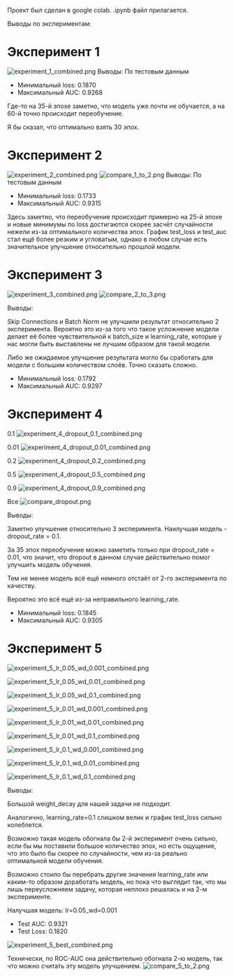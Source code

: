 Проект был сделан в google colab.
.ipynb файл прилагается.

Выводы по экспериментам:
# Эксперимент 1
![experiment_1_combined.png](experiment_1_combined.png)
Выводы: По тестовым данным

* Минимальный loss: 0.1870
* Максимальный AUC: 0.9268

Где-то на 35-й эпохе заметно, что модель уже почти не обучается, а на 60-й точно происходит переобучение.

Я бы сказал, что оптимально взять 30 эпох.

# Эксперимент 2
![experiment_2_combined.png](experiment_2_combined.png)
![compare_1_to_2.png](compare_1_to_2.png)
Выводы:
По тестовым данным
* Минимальный loss: 0.1733
* Максимальный AUC: 0.9315

Здесь заметно, что переобучение происходит примерно на 25-й эпохе и новые минимумы по loss достигаются 
скорее засчёт случайности нежели 
из-за оптимального количества эпох.
График test_loss и test_auc стал ещё 
более резким и угловатым, однако в любом случае 
есть значительное улучшение относительно прошлой модели.

# Эксперимент 3
![experiment_3_combined.png](experiment_3_combined.png)
![compare_2_to_3.png](compare_2_to_3.png)

Выводы:

Skip Connections и Batch Norm не улучшили результат 
относительно 2 эксперимента. Вероятно это из-за того 
что такое усложнение модели делает её более чувствительной 
к batch_size и learning_rate, которые у нас могли быть
выставлены не лучшим образом для такой модели.

Либо же ожидаемое улучшение результата могло бы 
сработать для модели с большим количеством слоёв. 
Точно сказать сложно.

* Минимальный loss: 0.1792
* Максимальный AUC: 0.9297


# Эксперимент 4
0.1
![experiment_4_dropout_0.1_combined.png](experiment_4_dropout_0.1_combined.png)

0.01
![experiment_4_dropout_0.01_combined.png](experiment_4_dropout_0.01_combined.png)

0.2
![experiment_4_dropout_0.2_combined.png](experiment_4_dropout_0.2_combined.png)

0.5
![experiment_4_dropout_0.5_combined.png](experiment_4_dropout_0.5_combined.png)

0.9
![experiment_4_dropout_0.9_combined.png](experiment_4_dropout_0.9_combined.png)

Все
![compare_dropout.png](compare_dropout.png)


Выводы:

Заметно улучшение относительно 3 эксперимента. 
Наилучшая модель - dropout_rate = 0.1.

За 35 эпох переобучение можно заметить только при dropout_rate = 0.01, 
что значит, что dropout в данном случае действительно помог улучшить модель обучения.

Тем не менее модель всё ещё немного отстаёт от 2-го эксперимента по качеству.

Вероятно это всё ещё из-за неправильного learning_rate.

* Минимальный loss: 0.1845
* Максимальный AUC: 0.9305


# Эксперимент 5

![experiment_5_lr_0.05_wd_0.001_combined.png](experiment_5_lr_0.05_wd_0.001_combined.png)

![experiment_5_lr_0.05_wd_0.01_combined.png](experiment_5_lr_0.05_wd_0.01_combined.png)

![experiment_5_lr_0.05_wd_0.1_combined.png](experiment_5_lr_0.05_wd_0.1_combined.png)

![experiment_5_lr_0.01_wd_0.001_combined.png](experiment_5_lr_0.01_wd_0.001_combined.png)

![experiment_5_lr_0.01_wd_0.01_combined.png](experiment_5_lr_0.01_wd_0.01_combined.png)

![experiment_5_lr_0.01_wd_0.1_combined.png](experiment_5_lr_0.01_wd_0.1_combined.png)

![experiment_5_lr_0.1_wd_0.001_combined.png](experiment_5_lr_0.1_wd_0.001_combined.png)

![experiment_5_lr_0.1_wd_0.01_combined.png](experiment_5_lr_0.1_wd_0.01_combined.png)

![experiment_5_lr_0.1_wd_0.1_combined.png](experiment_5_lr_0.1_wd_0.1_combined.png)

Выводы:

Большой weight_decay для нашей задачи не подходит.

Аналогично, learning_rate=0.1 слишком велик и график test_loss сильно колеблется.

Возможно такая модель обогнала бы 2-й эксперимент очень сильно, если бы мы поставили большое количество эпох, но есть ощущение, что это было бы скорее по случайности, чем из-за реально оптимальной модели обучения.

Возможно стоило бы перебрать другие значения learning_rate или каким-то образом доработать модель, но пока что выглядит так, что мы лишь переусложняем задачу, которая неплохо решалась и на 2-м эксперименте.

Налучшая модель: lr=0.05_wd=0.001

* Test AUC: 0.9321
* Test Loss: 0.1820


![experiment_5_best_combined.png](experiment_5_best_combined.png)


Технически, по ROC-AUC она действительно обогнала 2-ю модель, так что можно считать эту модель улучшением.
![compare_5_to_2.png](compare_5_to_2.png)



